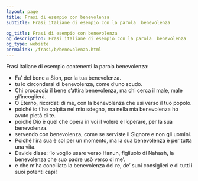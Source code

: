 ```yaml
---
layout: page
title: Frasi di esempio con benevolenza 
subtitle: Frasi italiane di esempio con la parola  benevolenza

og_title: Frasi di esempio con benevolenza 
og_description: Frasi italiane di esempio con la parola  benevolenza
og_type: website
permalink: /frasi/b/benevolenza.html
---
```


Frasi italiane di esempio contenenti la parola benevolenza:


- Fa’ del bene a Sion, per la tua benevolenza.
- tu lo circonderai di benevolenza, come d’uno scudo.
- Chi procaccia il bene s’attira benevolenza, ma chi cerca il male, male gl’incoglierà.
- O Eterno, ricordati di me, con la benevolenza che usi verso il tuo popolo.
- poiché io t’ho colpita nel mio sdegno, ma nella mia benevolenza ho avuto pietà di te.
- poiché Dio è quel che opera in voi il volere e l’operare, per la sua benevolenza.
- servendo con benevolenza, come se serviste il Signore e non gli uomini.
- Poiché l’ira sua è sol per un momento, ma la sua benevolenza è per tutta una vita.
- Davide disse: ‘Io voglio usare verso Hanun, figliuolo di Nahash, la benevolenza che suo padre usò verso di me’.
- e che m’ha conciliato la benevolenza del re, de’ suoi consiglieri e di tutti i suoi potenti capi!
